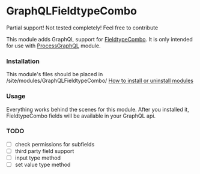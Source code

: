 GraphQLFieldtypeCombo
=========================
Partial support! Not tested completely! Feel free to contribute

This module adds GraphQL support for [FieldtypeCombo](https://processwire.com/store/pro-fields/combo/). It is only intended for 
use with [ProcessGraphQL](https://github.com/dadish/ProcessGraphQL#processgraphql) module.

### Installation
This module's files should be placed in /site/modules/GraphQLFieldtypeCombo/ 
[How to install or uninstall modules](http://modules.processwire.com/install-uninstall/)

### Usage
Everything works behind the scenes for this module. After you installed it, FieldtypeCombo fields will be available in your GraphQL api.

### TODO
- [ ] check permissions for subfields
- [ ] third party field support
- [ ] input type method
- [ ] set value type method
